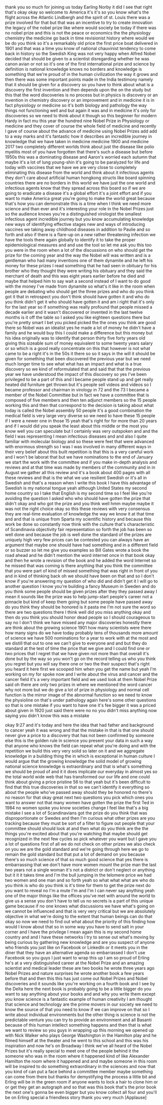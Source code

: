
thank you so much for joining us today
Earling Norby it did I see that right
that&#39;s okay okay so welcome to America
it&#39;s it&#39;s so you know what&#39;s the flight
across the Atlantic Lindbergh and the
spirit of st. Louis there was a prize
involved for that but that was an
incentive to try to create innovation
the legacy of the nobel prize like where
would society be today if there was no
nobel prize and this is not the peace or
economics the the physiology chemistry
the medicine go back in time revisionist
history where would we be do you think
so it&#39;s a remarkably old price the first
price boat delivered in 1901 and that
was a time you know of national
chauvinist tendency to come back in
history so the Swedish King was not very
happy when Alfred Nobel decided that
should be given to a scientist
disregarding whether he was canon avian
or not so it&#39;s one of the first
international prize and science by
definition is national knowledge knows
no borders and knowledge is something
that we&#39;re proud of in the human
civilization the way it grows and then
there was some important points made in
the India testimony namely that it
should be given for a discovery so you
have to think about what is a discovery
the first invention and then depends
upon the on the study but this that the
word discoveries is no process but in
physics is discovery or an invention in
chemistry discovery or an improvement
and in medicine it is in fact physiology
or medicine
so it&#39;s both biology and pathology the
way things not functioning well and but
again it was and in medicine it&#39;s only
for discoveries so we need to think
about it though so this beginner for
modern Hardy in fact mu this year the
hundred nine Nobel Prize in Physiology
or medicine and they cover of course the
whole field of medicine and recently I
gave
of course about the advance of medicine
using Nobel Prizes add add to a way
marks and it&#39;s fantastic how it
describes an incredible journey in
knowledge that we have taken in medicine
medicine 1900 and medicine 2017 two
completely different worlds think about
just the disease like polio myelitis
most of you have forgotten that there&#39;s
such a disease but before 1950s this was
a dominating disease and Aaron&#39;s worried
each autumn that maybe it&#39;s a lot of
lung young-shin it&#39;s going to be
paralyzed for life and today with
vaccines that we have we are very close
to completely eliminating this disease
from the world and think about it
infectious agents they don&#39;t care about
artificial human hongkong structs like
board spinning countries there are no
borders in this world we have just the
one world and infectious agents know
that they spread across this board so if
we are going to eradicate a disease it&#39;s
a global effort it&#39;s a joint effort and
if you want to make America great you&#39;re
going to make the world great because
that&#39;s how you can demonstrate this is a
time when I think we need more science
and than ever and it&#39;s interesting your
role in the Nobel Prizes just so the
audience knows you&#39;re a distinguished
virologist the smallest infectious agent
incredible journey but you know
accumulating knowledge new ways of
identifying effective stages new and
ways of introducing vaccines we taking
away childhood diseases in addition to
Paulie and so forth and also if there is
a flare-up on a new rather threatening
infection we have the tools there again
globally to identify it to take the
proper epidemiological measures and and
use the tool so let me ask you this too
you were in the room when a lot of the
discussions on who should get the prize
for the coming year and the way the
Nobel will was written and is a
gentleman who had many inventions one of
them dynamite and he left his money for
these prizes I read something that he
had seen in obituary for his brother who
they thought they were writing his
obituary and they said the merchant of
death and this was eight years earlier
before he died and maybe that helped him
to say wait a second
instead of I want to do good with the
money I&#39;ve made from dynamite so what&#39;s
it like in the room when people are
debating who should get the three prizes
and who do you think got it that in
retrospect you don&#39;t think should have
gotten it and who do you think didn&#39;t
get it who should have gotten it and am
i right that it&#39;s only for the last year
so if something was really profound that
people missed a decade earlier and it
wasn&#39;t discovered or invented in the
last twelve months is it off the table
so I asked you like eighteen questions
there but you&#39;re pretty smart I bet you
picked picked the the ones you think are
good there so Nobel was an idealist yes
he made a lot of money he didn&#39;t have a
family and he would buy this I could
make a difference but this money but his
idea originally was to identify that
person thirty five forty years old
giving this sizeable sum of money
equivalent to some twenty years salary
or so which is a good really concentrate
on this that however is not what came to
be a right it&#39;s in the 50s it there so
so it says in the will it should be
given for something that been discovered
the previous year but we need much
longer time to see what what has an
impact and what is a true discovery so
we kind of reformulated that and said
that that the previous year we have
understood the impact of this discovery
so yes I&#39;ve been privileged to be a part
of this and I became people stand up and
get really heated did furniture get
thrown but it&#39;s people sell videos and
videos so I became professor and
chairman in virology in 72 and the 73 I
became a member of the Nobel Committee
but in fact we have a committee that is
composed of five members and then ten
adjunct members so the 15 people working
this and then that correspond to the
decision is taking about what today is
called the Nobel assembly 50 people it&#39;s
a good combination the medical field is
very large very diverse so we need to
have these 15 people if I were a newer
one in those 15 yeah that&#39;s right for
for more than 20 years and if I would
did you speak the least about this
middle or the most you know well you can
speculate but I certainly was very
outspoken and and the field I was
representing I mean infectious diseases
and and also I quite familiar with
molecular biology and so these were feet
that were advanced with enormous
strength so I was I was involved in many
different ways in their very belief
about this built repetition is that this
is a very careful work and I won&#39;t be
laborat that but we have nominations to
the end of January we start the work
with the committee and if you make
in-depth analysis and reviews and at
that time was made by members of the
community and in in August we gather all
this review and it&#39;s a book about 400
pages with all these reviews and that is
the what we use resilient Swedish or
it&#39;s all in Swedish and that&#39;s a reason
when I write this book I have this
advantage of Swedish is my national
tongue yeah although United States my
second home country so I take that
English is my second time so I feel like
you&#39;re avoiding the question I asked who
who should have gotten the prize that
didn&#39;t okay and who got the prize and
you think well hmm maybe maybe it was
not the right choice okay so this these
reviews with very consensus they are
real-time evaluation of knowledge the
way we know it at that time and and that
is unique from Sparta my scientific
history and because this work be done so
constantly now think with the culture
that&#39;s characteristic of Scandinavia
objectivity
fair representation so forth the job has
been so well done and because the job is
well done the standard of the prizes are
uniquely high very few prices can be
contested you can always have an
argument that maybe one should have had
something and in a different field or so
buzzer so let me give you examples so
Bill Gates wrote a book the road ahead
and he didn&#39;t mention the word internet
once in that book okay and then he wrote
a revision of the book and he added the
word Internet so he missed that was
coming is there anything that you think
the committee that you were part of kind
of missed something that was right in
front of you and in kind of thinking
back oh we should have been on that and
so I don&#39;t know if you&#39;re answering my
question of who did and didn&#39;t get it I
will go to another question I know
you&#39;re building a fancy Museum in Sweden
and do you think some people should be
given prizes after they they passed away
I mean it sounds like the prize was to
help jump-start people&#39;s career not a
pinnacle but kind of keep them going but
some people have passed away do you
think they should be honored
is it pasta me I&#39;m not sure the word so
there are two questions there I think
well did you miss anything okay and then
do you think you should honor dead
people so I should courageous to say no
I don&#39;t think we have missed any major
discoveries honestly there are think
about the growing science 1901 how many
scientists were there how many signs do
we have today probably tens of thousands
more amount of science we have 500
nominations for a year to work with at
the most and we distill that out to one
we can&#39;t give to everyone and and but
they do standard at the test of time the
price that we give and I could find one
or two prices that I regret that we have
given not more than that overall it&#39;s
done but by the way so you won&#39;t go on
the record telling us who you think you
regret but you will say there one or two
the their suspect that&#39;s right you heard
it here first we scooped him when you
get the name but yeah I&#39;m working on my
for spoke now and I write about the
virus and cancer and the cancer field
it&#39;s a very important field and we used
look at them Nobel Prize said oh there
are only two prizes in where we
mentioned the word cancer why not more
but we do give a lot of prize in
physiology and normal cell function is
the mirror image of the abnormal
function so we need to know the
physioline on that&#39;s under pathology
again here&#39;s some other questions so
that is one mistake if you want to have
one it&#39;s fee bigger it was a priced
about given in 1920 just said there were
no no you didn&#39;t miss anything now
saying you didn&#39;t know this was a
mistake

okay 9:27 and it&#39;s today and here the
idea that had father and background to
cancer yeah it was wrong and that the
mistake in that is that one should never
give a price to a discovery that has not
been confirmed by someone else this is
the golden rule in science you present
your data in such a way that anyone who
knows the field can repeat what you&#39;re
doing and with the repetition we build
this very very solid so later on it and
we aggregate knowledge in a building
thing the in which is exceptional in
human culture I would argue that the
growing knowledge the solid model of
growing national science knowledge is
extraordinary and that is what&#39;s
something we should be proud of and it
it does implicate our everyday in almost
yes so the total world wide web that has
transformed our our life and one could
think about giving a price pristine 56
to that yeah but it&#39;s been difficult to
find that this true discoveries in that
so we can&#39;t identify it everything so
about the people who&#39;ve passed away
should they be honored no there&#39;s no
reason for that okay great next two
questions you pick which ones you want
to answer not that many women have
gotten the prize
the first Ted in 1984 no women spoke you
know societies change I feel like that&#39;s
a big mistake I see a lot of
Scandinavians got the prize do you think
that was disproportionate or Swedes and
then I&#39;m curious what other prizes are
you tracking because they must be sort
of a filter to figure out people that
your committee should should look at and
then what do you think are the the
things you&#39;re excited about that you&#39;re
watching that maybe should get
recognized in the next few cycles so
pick whatever you want but I gave you a
lot of questions first of all we do not
check on other prizes we also check on
you we are the gold standard and we&#39;re
going through here
we go to remain the gold standard but
that put a lot of demand on you because
there&#39;s so much science of that so much
good science that yes there is
embarrassing that we don&#39;t have more
women mount the prize man the last two
years not a single woman it&#39;s not a
district or don&#39;t neglect or anything
but it it it takes time and I&#39;m the bull
jumping in the telomere price we had two
women and one man and so forth yeah so
what what what are who do you think is
who do you think is it&#39;s time for them
to get the prize next do you want to
reveal no I&#39;m a mute I&#39;m and I&#39;m I can
never say anything yeah one of the major
things like the offices you&#39;ve met with
around the world to give us a sense you
don&#39;t have to tell us
no secrets is a part of this unique game
because if no one knows what discussions
we have what&#39;s going on we cannot be
influenced and that is very very
critical but we are absolutely objective
in what we&#39;re doing to the extent that
human beings can do that okay so now we
need to find out what about the priority
of this finding how would I know about
that so in some way you have to send
salt in your corner and I have the
privilege I mean again this is my second
home country and and I have these
networks I try to sense out what&#39;s
moving by being curious by gathering new
knowledge and are you suspect of anyone
who friends you just like on Facebook or
LinkedIn or it meets you in the diner
that they have an alternative agenda so
embarrassed I don&#39;t use Facebook so you
guys I just want to wrap this up I am so
proud of Erling he&#39;s at a very
distinguished career at the Nobel Prize
and an amazing scientist and medical
leader these are two books he wrote
three years ago Nobel Prizes and nature
surprises he wrote another book a few
years before that and then this this has
just come out Nobel Prizes and Nobel
discoveries and it sounds like you&#39;re
working on a fourth book and I see by
the Delta here the next book is probably
going to be a little bigger
do you want to say anything about your
books and and why you write them except
you know science is a fantastic example
of human creativity
I am thought that science and technology
are the prime movers in our society we
need to know the source of that you need
to know if we can improve on that
so I write about individual environments
but the other thing is science is not
the predictable venture you can try to
provide an environment and all Basanti
because of this human intellect
something happens and then that is what
we want to review so you guys in
wrapping up this morning we opened up
with Nick Walker who plays George
Washington in the Hamilton play and he
filmed himself at the theater and he
went to this school and this was his
inspiration and now he&#39;s on Broadway I
think we&#39;ve all heard of the Nobel
Prizes but it&#39;s really special to meet
one of the people behind it the someone
who was in the room where it happened
kind of like Alexander Hamilton the room
where it happened and and maybe someone
in this room will be inspired to do
something extraordinary in the sciences
and now that you kind of can put a face
behind a committee member maybe
something can come from there but thanks
for demystifying the process a little
bit and Erling will be in the green room
if anyone wants to lock a hair to clone
him or or get they get an autograph and
so that was this book that&#39;s the prior
book the next one&#39;s gonna be even bigger
but you know collect all four and you&#39;ll
be on Erling special a friendless story
thank you very much
[Applause]
